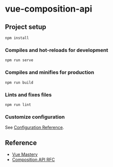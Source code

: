 # vue-composition-api

## Project setup
```
npm install
```

### Compiles and hot-reloads for development
```
npm run serve
```

### Compiles and minifies for production
```
npm run build
```

### Lints and fixes files
```
npm run lint
```

### Customize configuration
See [Configuration Reference](https://cli.vuejs.org/config/).

## Reference
- [Vue Mastery](https://www.vuemastery.com/courses/vue-3-essentials/why-the-composition-api)
- [Composition API RFC](https://vue-composition-api-rfc.netlify.com/)